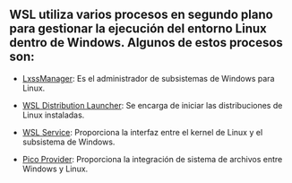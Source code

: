 ## WSL utiliza varios procesos en segundo plano para gestionar la ejecución del entorno Linux dentro de Windows. Algunos de estos procesos son:

* <u>LxssManager</u>: Es el administrador de subsistemas de Windows para Linux.

* <u>WSL Distribution Launcher</u>: Se encarga de iniciar las distribuciones de Linux instaladas.

* <u>WSL Service</u>: Proporciona la interfaz entre el kernel de Linux y el subsistema de Windows.

* <u>Pico Provider</u>: Proporciona la integración de sistema de archivos entre Windows y Linux.
